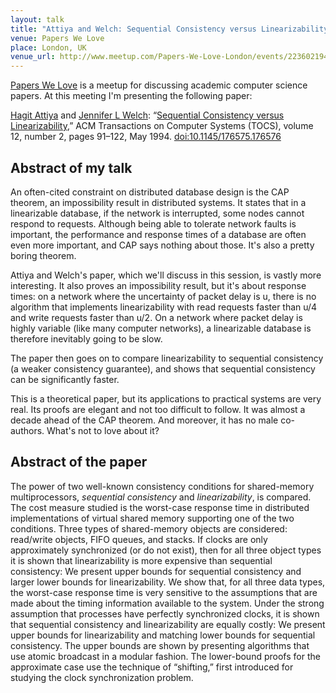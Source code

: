 ```yaml
---
layout: talk
title: "Attiya and Welch: Sequential Consistency versus Linearizability"
venue: Papers We Love
place: London, UK
venue_url: http://www.meetup.com/Papers-We-Love-London/events/223602194/
---
```


[Papers We Love][pwl] is a meetup for discussing academic computer science papers.
At this meeting I'm presenting the following paper:

[Hagit Attiya][attiya] and [Jennifer L Welch][welch]:
“[Sequential Consistency versus Linearizability][paper],”
ACM Transactions on Computer Systems (TOCS), volume 12, number 2, pages 91–122, May 1994.
[doi:10.1145/176575.176576][doi]

[pwl]: http://paperswelove.org/
[attiya]: http://www.cs.technion.ac.il/~hagit/
[welch]: https://parasol.tamu.edu/~welch/
[paper]: http://courses.csail.mit.edu/6.852/01/papers/p91-attiya.pdf
[doi]: http://dx.doi.org/10.1145/176575.176576


Abstract of my talk
-------------------

An often-cited constraint on distributed database design is the CAP theorem, an impossibility result
in distributed systems. It states that in a linearizable database, if the network is interrupted,
some nodes cannot respond to requests. Although being able to tolerate network faults is important,
the performance and response times of a database are often even more important, and CAP says nothing
about those. It's also a pretty boring theorem.

Attiya and Welch's paper, which we'll discuss in this session, is vastly more interesting. It also
proves an impossibility result, but it's about response times: on a network where the uncertainty of
packet delay is u, there is no algorithm that implements linearizability with read requests faster
than u/4 and write requests faster than u/2. On a network where packet delay is highly variable
(like many computer networks), a linearizable database is therefore inevitably going to be slow.

The paper then goes on to compare linearizability to sequential consistency (a weaker consistency
guarantee), and shows that sequential consistency can be significantly faster.

This is a theoretical paper, but its applications to practical systems are very real. Its proofs are
elegant and not too difficult to follow. It was almost a decade ahead of the CAP theorem. And
moreover, it has no male co-authors. What's not to love about it?


Abstract of the paper
---------------------

The power of two well-known consistency conditions for shared-memory multiprocessors, _sequential
consistency_ and _linearizability_, is compared. The cost measure studied is the worst-case response
time in distributed implementations of virtual shared memory supporting one of the two conditions.
Three types of shared-memory objects are considered: read/write objects, FIFO queues, and stacks. If
clocks are only approximately synchronized (or do not exist), then for all three object types it is
shown that linearizability is more expensive than sequential consistency: We present upper bounds
for sequential consistency and larger lower bounds for linearizability. We show that, for all three
data types, the worst-case response time is very sensitive to the assumptions that are made about
the timing information available to the system. Under the strong assumption that processes have
perfectly synchronized clocks, it is shown that sequential consistency and linearizability are
equally costly: We present upper bounds for linearizability and matching lower bounds for sequential
consistency. The upper bounds are shown by presenting algorithms that use atomic broadcast in
a modular fashion. The lower-bound proofs for the approximate case use the technique of “shifting,”
first introduced for studying the clock synchronization problem.
